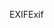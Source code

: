 <span data-ttu-id="24168-101">EXIF</span><span class="sxs-lookup"><span data-stu-id="24168-101">Exif</span></span>